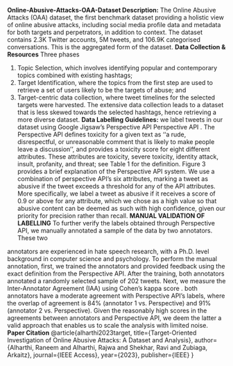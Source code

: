  **Online-Abusive-Attacks-OAA-Dataset Description:**
The Online Abusive Attacks (OAA) dataset, the first benchmark dataset providing a holistic view of online
abusive attacks, including social media profile data and metadata for both targets and perpetrators, in addition
to context. The dataset contains 2.3K Twitter accounts, 5M tweets, and 106.9K categorised conversations.
This is the aggregated form of the dataset. **Data Collection & Resources**
Three phases
1. Topic Selection, which involves identifying popular and contemporary topics combined with existing
hashtags;
2. Target Identification, where the topics from the first
step are used to retrieve a set of users likely to be the
targets of abuse; and
3. Target-centric data collection, where tweet timelines
for the selected targets were harvested. The extensive
data collection leads to a dataset that is less skewed
towards the selected hashtags, hence retrieving a more diverse dataset.
**Data Labelling Guidelines:**
we label tweets in our dataset using Google Jigsaw’s Perspective API Perspective API . The Perspective API defines toxicity for a given text as ‘‘a rude, disrespectful, or unreasonable
comment that is likely to make people leave a discussion’’,
and provides a toxicity score for eight different attributes.
These attributes are toxicity, severe toxicity, identity attack,
insult, profanity, and threat; see Table 1 for the definition.
Figure 3 provides a brief explanation of the Perspective
API system. We use a combination of perspective API’s six
attributes, marking a tweet as abusive if the tweet exceeds
a threshold for any of the API attributes. More specifically,
we label a tweet as abusive if it receives a score of 0.9 or
above for any attribute, which we chose as a high value so that
abusive content can be deemed as such with high confidence,
given our priority for precision rather than recall.
**MANUAL VALIDATION OF LABELLING**
To further verify the labels obtained through Perspective API,
we manually annotated a sample of the data by two annotators. These two

 annotators are experienced in hate speech
research, with a Ph.D. level background in computer science and psychology. To perform the manual annotation, first,
we trained the annotators and provided feedback using the exact definition from the Perspective API. After the training, both annotators annotated a randomly selected sample of 202 tweets. Next, we measure the Inter-Annotator Agreement
(IAA) using Cohen’s kappa score . both annotators have a moderate agreement with Perspective API’s labels, where the overlap of agreement is 84% (annotator 1 vs. Perspective) and
91% (annotator 2 vs. Perspective). Given the reasonably high scores in the agreements between annotators and Perspective API, we deem the latter a valid approach that enables us to scale the analysis with limited noise.
**Paper Citation**
@article{alharthi2023target,
title={Target-Oriented Investigation of Online Abusive Attacks: A Dataset and Analysis},
author={Alharthi, Raneem and Alharthi, Rajwa and Shekhar, Ravi and Zubiaga, Arkaitz},
journal={IEEE Access}, year={2023}, publisher={IEEE}
}

